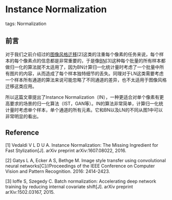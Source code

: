 # Instance Normalization

tags: Normalization

## 前言

对于我们之前介绍过的[图像风格迁移]()[2]这类的注重每个像素的任务来说，每个样本的每个像素点的信息都是非常重要的，于是像[BN]()[3]这种每个批量的所有样本都做归一化的算法就不太适用了，因为BN计算归一化统计量时考虑了一个批量中所有图片的内容，从而造成了每个样本独特细节的丢失。同理对于LN这类需要考虑一个样本所有通道的算法来说可能忽略了不同通道的差异，也不太适用于图像风格迁移这类应用。

所以这篇文章提出了Instance Normalization（IN），一种更适合对单个像素有更高要求的场景的归一化算法（IST，GAN等）。IN的算法非常简单，计算归一化统计量时考虑单个样本，单个通道的所有元素。它和BN以及LN的不同从图1中可以非常明显的看出。



## Reference

[1] Vedaldi V L D U A. Instance Normalization: The Missing Ingredient for Fast Stylization[J]. arXiv preprint arXiv:1607.08022, 2016.

[2] Gatys L A, Ecker A S, Bethge M. Image style transfer using convolutional neural networks\[C\]//Proceedings of the IEEE Conference on Computer Vision and Pattern Recognition. 2016: 2414-2423.

[3] Ioffe S, Szegedy C. Batch normalization: Accelerating deep network training by reducing internal covariate shift\[J\]. arXiv preprint arXiv:1502.03167, 2015.



